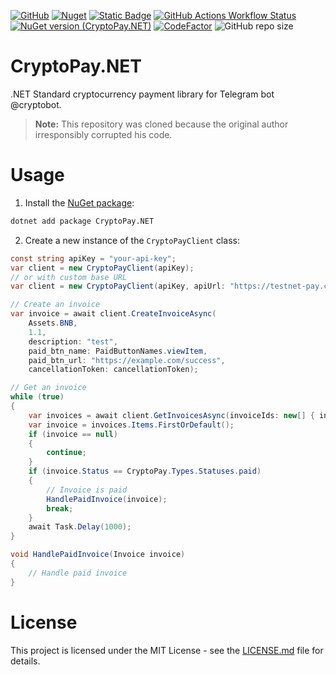 [![GitHub](https://img.shields.io/github/license/bvdcode/CryptoPay.NET)](https://github.com/bvdcode/CryptoPay.NET/blob/main/LICENSE.md)
[![Nuget](https://img.shields.io/nuget/dt/CryptoPay.NET?color=%239100ff)](https://www.nuget.org/packages/CryptoPay.NET/)
[![Static Badge](https://img.shields.io/badge/fuget-f88445?logo=readme&logoColor=white)](https://www.fuget.org/packages/CryptoPay.NET)
[![GitHub Actions Workflow Status](https://img.shields.io/github/actions/workflow/status/bvdcode/CryptoPay.NET/.github%2Fworkflows%2Fpublish-release.yml)](https://github.com/bvdcode/CryptoPay.NET/actions)
[![NuGet version (CryptoPay.NET)](https://img.shields.io/nuget/v/CryptoPay.NET.svg?label=stable)](https://www.nuget.org/packages/CryptoPay.NET/)
[![CodeFactor](https://www.codefactor.io/repository/github/bvdcode/CryptoPay.NET/badge)](https://www.codefactor.io/repository/github/bvdcode/CryptoPay.NET)
![GitHub repo size](https://img.shields.io/github/repo-size/bvdcode/CryptoPay.NET)


# CryptoPay.NET

.NET Standard cryptocurrency payment library for Telegram bot @cryptobot.


> **Note:** This repository was cloned because the original author irresponsibly corrupted his code.


# Usage

1. Install the [NuGet package](https://www.nuget.org/packages/CryptoPay.NET/):

```bash
dotnet add package CryptoPay.NET
```

2. Create a new instance of the `CryptoPayClient` class:

```csharp
const string apiKey = "your-api-key";
var client = new CryptoPayClient(apiKey);
// or with custom base URL
var client = new CryptoPayClient(apiKey, apiUrl: "https://testnet-pay.crypt.bot/");

// Create an invoice
var invoice = await client.CreateInvoiceAsync(
    Assets.BNB,
    1.1,
    description: "test",
    paid_btn_name: PaidButtonNames.viewItem,
    paid_btn_url: "https://example.com/success",
    cancellationToken: cancellationToken);

// Get an invoice
while (true)
{
    var invoices = await client.GetInvoicesAsync(invoiceIds: new[] { invoice.Id });
    var invoice = invoices.Items.FirstOrDefault();
    if (invoice == null)
    {
        continue;
    }
    if (invoice.Status == CryptoPay.Types.Statuses.paid)
    {
        // Invoice is paid
        HandlePaidInvoice(invoice);
        break;
    }
    await Task.Delay(1000);
}

void HandlePaidInvoice(Invoice invoice)
{
    // Handle paid invoice
}
```


# License

This project is licensed under the MIT License - see the [LICENSE.md](https://github.com/bvdcode/CryptoPay.NET/blob/main/LICENSE.md) file for details.